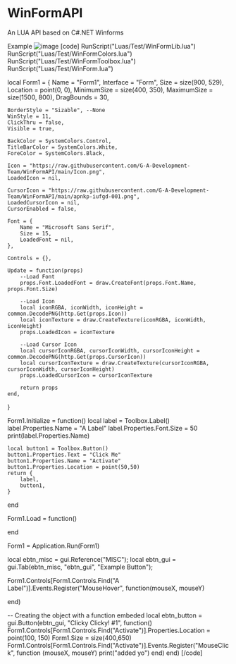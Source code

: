 # WinFormAPI
An LUA API based on C#.NET Winforms

Example
![image](https://user-images.githubusercontent.com/39221871/180582509-2b3d0726-c156-424e-81e7-b7f8ac1240d9.png)
[code]
RunScript("Luas/Test/WinFormLib.lua")
RunScript("Luas/Test/WinFormColors.lua")
RunScript("Luas/Test/WinFormToolbox.lua")
RunScript("Luas/Test/WinForm.lua")

local Form1 = {
	Name = "Form1",
	Interface = "Form",
	Size = size(900, 529),
	Location = point(0, 0),
	MinimumSize = size(400, 350),
	MaximumSize = size(1500, 800),
	DragBounds = 30,
	
	BorderStyle = "Sizable", --None
	WinStyle = 11,
	ClickThru = false,
	Visible = true,
	
	BackColor = SystemColors.Control,
	TitleBarColor = SystemColors.White,
	ForeColor = SystemColors.Black,
	
	Icon = "https://raw.githubusercontent.com/G-A-Development-Team/WinFormAPI/main/Icon.png",
	LoadedIcon = nil,
	
	CursorIcon = "https://raw.githubusercontent.com/G-A-Development-Team/WinFormAPI/main/apnkp-iufgd-001.png",
	LoadedCursorIcon = nil,
	CursorEnabled = false,
	
	Font = {
		Name = "Microsoft Sans Serif",
		Size = 15,
		LoadedFont = nil,
	},

	Controls = {},
	
	Update = function(props)
		--Load Font
		props.Font.LoadedFont = draw.CreateFont(props.Font.Name, props.Font.Size)
		
		--Load Icon
		local iconRGBA, iconWidth, iconHeight = common.DecodePNG(http.Get(props.Icon))
		local iconTexture = draw.CreateTexture(iconRGBA, iconWidth, iconHeight)
		props.LoadedIcon = iconTexture
		
		--Load Cursor Icon
		local cursorIconRGBA, cursorIconWidth, cursorIconHeight = common.DecodePNG(http.Get(props.CursorIcon))
		local cursorIconTexture = draw.CreateTexture(cursorIconRGBA, cursorIconWidth, cursorIconHeight)
		props.LoadedCursorIcon = cursorIconTexture
		
		return props
	end,
	
}

Form1.Initialize = function()
	local label = Toolbox.Label()
	label.Properties.Name = "A Label"
	label.Properties.Font.Size = 50
	print(label.Properties.Name)
	
	local button1 = Toolbox.Button()
	button1.Properties.Text = "Click Me"
	button1.Properties.Name = "Activate"
	button1.Properties.Location = point(50,50)
	return {
		label,
		button1,
	}
end

Form1.Load = function()

end

Form1 = Application.Run(Form1)

local ebtn_misc = gui.Reference("MISC");
local ebtn_gui = gui.Tab(ebtn_misc, "ebtn_gui", "Example Button");

Form1.Controls[Form1.Controls.Find("A Label")].Events.Register("MouseHover", function(mouseX, mouseY)
	
end)

-- Creating the object with a function embeded
local ebtn_button = gui.Button(ebtn_gui, "Clicky Clicky! #1", function()
	Form1.Controls[Form1.Controls.Find("Activate")].Properties.Location = point(100, 150)
	Form1.Size = size(400,650)
	Form1.Controls[Form1.Controls.Find("Activate")].Events.Register("MouseClick", function (mouseX, mouseY)
		print("added yo")
	end)
end)
[/code]
